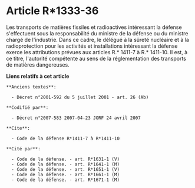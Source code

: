 # Article R*1333-36

Les transports de matières fissiles et radioactives intéressant la défense s'effectuent sous la responsabilité du ministre de
la défense ou du ministre chargé de l'industrie. Dans ce cadre, le délégué à la sûreté nucléaire et à la radioprotection pour
les activités et installations intéressant la défense exerce les attributions prévues aux articles R.* 1411-7 à R.* 1411-10.
Il est, à ce titre, l'autorité compétente au sens de la réglementation des transports de matières dangereuses.

**Liens relatifs à cet article**

	**Anciens textes**:

	  - Décret n°2001-592 du 5 juillet 2001 - art. 26 (Ab)

	**Codifié par**:

	  - Décret n°2007-583 2007-04-23 JORF 24 avril 2007

	**Cite**:

	  - Code de la défense R*1411-7 à R*1411-10

	**Cité par**:

	  - Code de la défense. - art. R*1631-1 (V)
	  - Code de la défense. - art. R*1641-1 (M)
	  - Code de la défense. - art. R*1651-1 (V)
	  - Code de la défense. - art. R*1661-1 (M)
	  - Code de la défense. - art. R*1671-1 (M)

